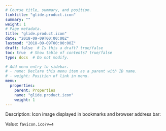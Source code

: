 ```yaml
---
# Course title, summary, and position.
linktitle: "glide.product.icon"
summary: ""
weight: 1
# Page metadata.
title: "glide.product.icon"
date: "2018-09-09T00:00:00Z"
lastmod: "2018-09-09T00:00:00Z"
draft: false  # Is this a draft? true/false
toc: true  # Show table of contents? true/false
type: docs  # Do not modify.

# Add menu entry to sidebar.
# - name: Declare this menu item as a parent with ID name.
# - weight: Position of link in menu.
menu:
  properties:
    parent: Properties
    name: "glide.product.icon"
    weight: 1
---
```


Description: Icon image displayed in bookmarks and browser address bar:


Value: `favicon.ico?v=4`